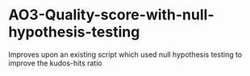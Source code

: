 # AO3-Quality-score-with-null-hypothesis-testing
Improves upon an existing script which used null hypothesis testing to improve the kudos-hits ratio
